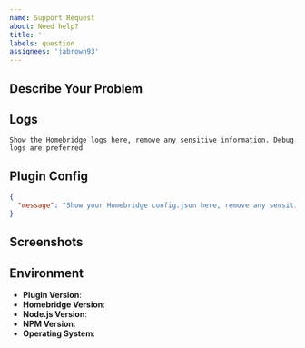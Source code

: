 ```yaml
---
name: Support Request
about: Need help?
title: ''
labels: question
assignees: 'jabrown93'
---
```


<!-- You must use the issue template below when submitting a support request -->

## Describe Your Problem

<!-- A clear and concise description of what problem you are trying to solve. -->

## Logs

```
Show the Homebridge logs here, remove any sensitive information. Debug logs are preferred
```

## Plugin Config

<!-- This section is required in order to help support you -->

```json
{
  "message": "Show your Homebridge config.json here, remove any sensitive information. You only need to provide the plugin's config and not the entire config.json file."
}
```

## Screenshots

<!-- If applicable, add screenshots to help explain your problem. -->

## Environment

<!-- This section is required in order to help support you -->

- **Plugin Version**:
- **Homebridge Version**: <!-- homebridge -V -->
- **Node.js Version**: <!-- node -v -->
- **NPM Version**: <!-- npm -v -->
- **Operating System**: <!-- Raspbian / Ubuntu / Debian / Windows / macOS / Docker / hb-service -->

<!-- Click the "Preview" tab before you submit to ensure the formatting is correct. -->
